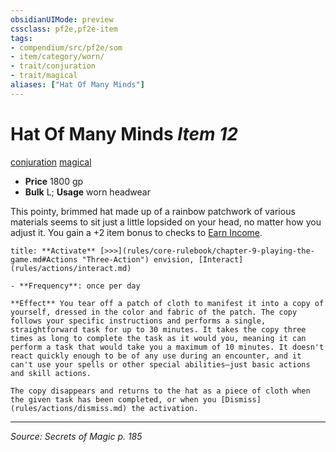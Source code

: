 ```yaml
---
obsidianUIMode: preview
cssclass: pf2e,pf2e-item
tags:
- compendium/src/pf2e/som
- item/category/worn/
- trait/conjuration
- trait/magical
aliases: ["Hat Of Many Minds"]
---
```

# Hat Of Many Minds *Item 12*  
[conjuration](conjuration.md "Conjuration School Trait")  [magical](magical.md "Magical Item Trait")  

- **Price** 1800 gp
- **Bulk** L; **Usage** worn headwear

This pointy, brimmed hat made up of a rainbow patchwork of various materials seems to sit just a little lopsided on your head, no matter how you adjust it. You gain a +2 item bonus to checks to [Earn Income](earn-income.md).

```ad-embed-ability
title: **Activate** [>>>](rules/core-rulebook/chapter-9-playing-the-game.md#Actions "Three-Action") envision, [Interact](rules/actions/interact.md)

- **Frequency**: once per day

**Effect** You tear off a patch of cloth to manifest it into a copy of yourself, dressed in the color and fabric of the patch. The copy follows your specific instructions and performs a single, straightforward task for up to 30 minutes. It takes the copy three times as long to complete the task as it would you, meaning it can perform a task that would take you a maximum of 10 minutes. It doesn't react quickly enough to be of any use during an encounter, and it can't use your spells or other special abilities—just basic actions and skill actions.

The copy disappears and returns to the hat as a piece of cloth when the given task has been completed, or when you [Dismiss](rules/actions/dismiss.md) the activation.
```


---
*Source: Secrets of Magic p. 185*